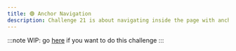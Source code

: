 ```yaml
---
title: 🟢 Anchor Navigation
description: Challenge 21 is about navigating inside the page with anchor
---
```


:::note
WIP: go [here](https://github.com/tomalaforge/angular-challenges/blob/main/apps/anchor-scrolling/README.md) if you want to do this challenge
:::
